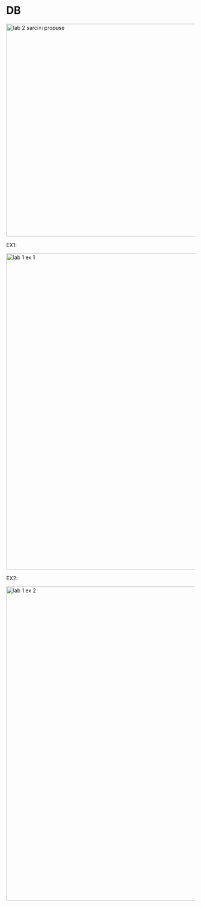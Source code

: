 # DB
<img width="569" alt="lab 2 sarcini propuse" src="https://user-images.githubusercontent.com/43130876/49701307-a9af2600-fb9f-11e8-88d7-ce3804aaf2e2.PNG">


EX1:

<img width="846" alt="lab 1 ex 1" src="https://user-images.githubusercontent.com/43130876/49701323-e11dd280-fb9f-11e8-87a7-ff88f96bca4a.PNG">


EX2:

<img width="840" alt="lab 1 ex 2" src="https://user-images.githubusercontent.com/43130876/49701339-13c7cb00-fba0-11e8-81f3-5164b26969de.PNG">
